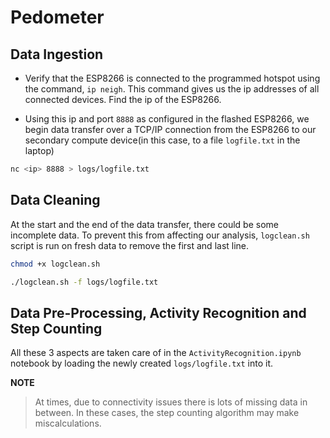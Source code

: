 # Pedometer

## Data Ingestion
- Verify that the ESP8266 is connected to the programmed hotspot using the command,  ```ip neigh```. This command gives us the ip addresses of all connected devices. Find the ip of the ESP8266.

- Using this ip and port `8888` as configured in the flashed ESP8266, we begin data transfer over a TCP/IP connection from the ESP8266 to our secondary compute device(in this case, to a file `logfile.txt` in the laptop)

```bash
nc <ip> 8888 > logs/logfile.txt
```

## Data Cleaning
At the start and the end of the data transfer, there could be some incomplete data. To prevent this from affecting our analysis, `logclean.sh` script is run on fresh data to remove the first and last line.

```bash
chmod +x logclean.sh
```

```bash
./logclean.sh -f logs/logfile.txt
```

## Data Pre-Processing, Activity Recognition and Step Counting
All these 3 aspects are taken care of in the `ActivityRecognition.ipynb` notebook by loading the newly created `logs/logfile.txt` into it.

**NOTE**
>At times, due to connectivity issues there is lots of missing data in between. In these cases, the step counting algorithm may make miscalculations.